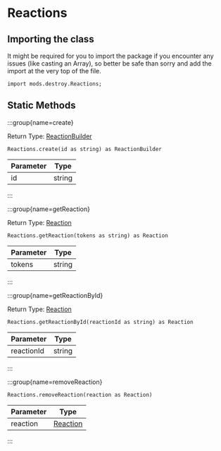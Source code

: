 # Reactions

## Importing the class

It might be required for you to import the package if you encounter any issues (like casting an Array), so better be safe than sorry and add the import at the very top of the file.
```zenscript
import mods.destroy.Reactions;
```


## Static Methods

:::group{name=create}

Return Type: [ReactionBuilder](/mods/destroy/ReactionBuilder)

```zenscript
Reactions.create(id as string) as ReactionBuilder
```

| Parameter |  Type  |
|-----------|--------|
| id        | string |


:::

:::group{name=getReaction}

Return Type: [Reaction](/mods/destroy/Reaction)

```zenscript
Reactions.getReaction(tokens as string) as Reaction
```

| Parameter |  Type  |
|-----------|--------|
| tokens    | string |


:::

:::group{name=getReactionById}

Return Type: [Reaction](/mods/destroy/Reaction)

```zenscript
Reactions.getReactionById(reactionId as string) as Reaction
```

| Parameter  |  Type  |
|------------|--------|
| reactionId | string |


:::

:::group{name=removeReaction}

```zenscript
Reactions.removeReaction(reaction as Reaction)
```

| Parameter |                Type                |
|-----------|------------------------------------|
| reaction  | [Reaction](/mods/destroy/Reaction) |


:::

